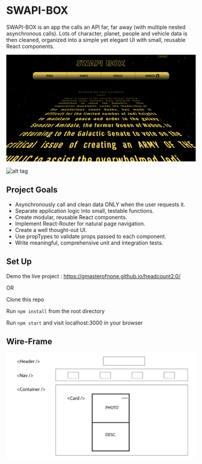 # SWAPI-BOX

SWAPI-BOX is an app the calls an API far, far away (with multiple nested asynchronous calls). Lots of character, planet, people and vehicle data is then cleaned, organized into a simple yet elegant UI with  small, reusable React components.  

![alt tag](https://github.com/gmasterofnone/swapibox/blob/master/public/assets/intro.png "Screen-shot of App")

![alt tag](https://github.com/gmasterofnone/swapibox/blob/master/public/assets/cards.png "Screen-shot of App")


## Project Goals

* Asynchronously call and clean data ONLY when the user requests it.
* Separate application logic into small, testable functions.
* Create modular, reusable React components.
* Implement React-Router for natural page navigation.
* Create a well thought-out UI.
* Use propTypes to validate props passed to each component.
* Write meaningful, comprehensive unit and integration tests.

## Set Up

Demo the live project : https://gmasterofnone.github.io/headcount2.0/

OR

Clone this repo

Run `npm install` from the root directory

Run `npm start` and visit localhost:3000 in your browser

## Wire-Frame


![alt tag](https://github.com/gmasterofnone/swapibox/blob/master/public/assets/swapi_wire.jpg "Screen-shot of App")


